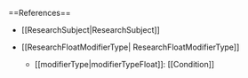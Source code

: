 ==References==
 * [[ResearchSubject|ResearchSubject]]

 * [[ResearchFloatModifierType| ResearchFloatModifierType]]
   * [[modifierType|modifierTypeFloat]]: [[Condition]]

